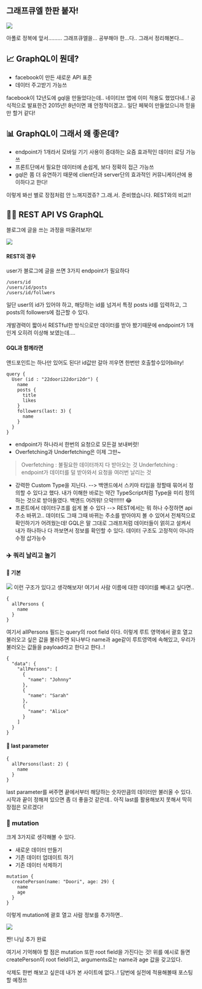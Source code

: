## 그래프큐엘 한판 붙자!

![](https://images.velog.io/images/dooreplay/post/121b5063-9a5d-4634-a7a4-e116096b6f42/image.png)

아폴로 정복에 앞서......... 그래프큐엘을... 공부해야 한...다..
그래서 정리해본다... 

## 📈 GraphQL이 뭔데?
- facebook이 만든 새로운 API 표준
- 데이터 주고받기 가능쓰

facebook이 12년도에 gql을 만들었다는데.. 네이티브 앱에 이미 적용도 했었다네..! 공식적으로 발표한건 2015년!
8년이면 꽤 안정적이겠고.. 일단 페북이 만들었으니까 믿을만 할거 같다!


## 📊 GraphQL이 그래서 왜 좋은데?
- endpoint가 1개라서 모바일 기기 사용이 증대하는 요즘 효과적인 데이터 로딩 가능쓰
- 프론트단에서 필요한 데이터에 손쉽게, 보다 정확히 접근 가능쓰
- gql은 쫌 더 유연하기 때문에 client단과 server단의 효과적인 커뮤니케이션에 용이하다고 한다!

이렇게 봐선 별로 장점처럼 안 느껴지겠쥬?
그.래.서. 준비했습니다. REST와의 비교!!

## 🤜🥊 REST API VS GraphQL

블로그에 글을 쓰는 과정을 떠올려보자!

![](https://images.velog.io/images/dooreplay/post/da9ab2b8-1a89-4527-97ab-c49c77ebdcb6/image.png)

#### REST의 경우
user가 블로그에 글을 쓰면 3가지 endpoint가 필요하다

```
/users/id
/users/id/posts
/users/id/follwers
```

일단 user의 id가 있어야 하고,  해당하는 id를 넘겨서 특정 posts id를 입력하고, 그 posts의 followers에 접근할 수 있다.

개발경력이 짧아서 RESTful한 방식으로만 데이터를 받아 봤기때문에 endpoint가 1개 인게 오히려 이상해 보였는데....

#### GQL과 함께라면

앤드포인트는 하나만 있어도 된다! 
id값만 갈아 끼우면 한번만 호출할수있어bility! 

```
query {
  User (id : "22doori22dori2dr") {
    name
    posts {
      title
      likes
    }
    followers(last: 3) {
      name
    }
  }
}
```

- endpoint가 하나라서 한번의 요청으로 모든걸 보내버렷!
- Overfetching과 Underfetching은 이제 그만~

> Overfetching : 불필요한 데이터까지 다 받아오는 것
> Underfetching : endpoint가 데이터를 덜 받아와서 요청을 여러번 날리는 것

- 강력한 Custom Type을 지닌다. 
--> 백앤드에서 스키마 타입을 정할때 묶어서 정의할 수 있다고 했다. 내가 이해한 바로는 약간 TypeScript처럼 Type을 미리 정의하는 것으로 받아들였다. 백앤드 어려워! 으악!!!!!!! 😂 
- 프론트에서 데이터구조를 쉽게 볼 수 있다
--> REST에서는 뭐 하나 수정하면 api 주소 바뀌고.. 데이터도 그때 그때 바뀌는 주소를 받아야지 볼 수 있어서 전체적으로 확인하기가 어려웠는데! GQL은 말 그대로 그래프처럼 데이터들이 얽히고 설켜서 내가 하나하나 다 까보면서 정보를 확인할 수 있다. 데이터 구조도 고정적이 아니라 수정 삽가능수


### ✈️ 쿼리 날리고 놀기

#### 🍗 기본
![](https://images.velog.io/images/dooreplay/post/cbc6840e-298b-4db6-8d7e-694cf39d3474/image.png)
이런 구조가 있다고 생각해보자!
여기서 사람 이름에 대한 데이터를 빼내고 싶다면..

```
{
  allPersons {
  	name
  }
}
```

여기서 allPersons 필드는 query의 root field 이다. 이렇게 루트 영역에서 괄호 열고 불러오고 싶은 값을 불러주면 되나부다
name과 age같이 루트영역에 속해있고, 우리가 불러오는 값들을 payload라고 한다고 한다..!


```
{
  "data": {
    "allPersons": [
      {
        "name": "Johnny"
      },
      {
        "name": "Sarah"
      },
      {
        "name": "Alice"
      }
    ]
  }
}
```

#### 🍗 last parameter
```
{
  allPersons(last: 2) {
    name
  }
}
```
last parameter를 써주면 끝에서부터 해당하는 숫자만큼의 데이터만 불러올 수 있다.
시작과 끝이 정해져 있으면 좀 더 좋을것 같은데.. 아직 last를 활용해보지 못해서 딱히 장점은 모르겠다!

### 🐸 mutation

크게 3가지로 생각해볼 수 있다.
- 새로운 데이터 만들기
- 기존 데이터 업데이트 하기
- 기존 데이터 삭제하기

```
mutation {
  createPerson(name: "Doori", age: 29) {
    name
    age
  }
}
```

이렇게 mutation에 괄호 열고 사람 정보를 추가하면..

![](https://images.velog.io/images/dooreplay/post/5062ca95-73a5-427c-8be9-67b81d9b7164/image.png)

짠! 나님 추가 완료

여기서 기억해야 할 점은 mutation 또한 root field을 가진다는 것!
위를 예시로 들면 createPerson이 root field이고, arguments로는 name과 age 값을 갖고있다.

삭제도 한번 해보고 싶은데 내가 본 사이트에 없다..!
담번에 실전에 적용해볼때 포스팅할 예정쓰

